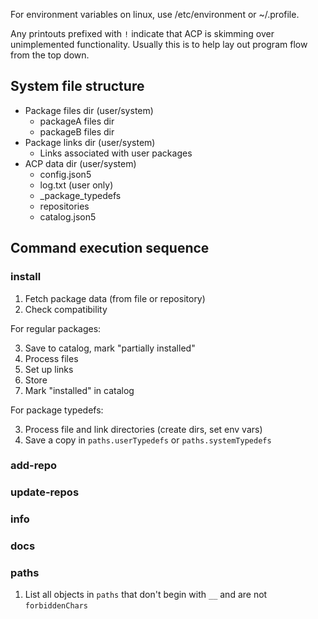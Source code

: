 For environment variables on linux, use /etc/environment or ~/.profile.

Any printouts prefixed with `!` indicate that ACP is skimming over unimplemented functionality. Usually this is to help lay out program flow from the top down.

## System file structure

* Package files dir (user/system)
  * packageA files dir
  * packageB files dir
* Package links dir (user/system)
  * Links associated with user packages
* ACP data dir (user/system)
  * config.json5
  * log.txt (user only)
  * _package_typedefs
  * repositories
  * catalog.json5

## Command execution sequence

### install

1. Fetch package data (from file or repository)
2. Check compatibility

For regular packages:

3. Save to catalog, mark "partially installed"
4. Process files
5. Set up links
6. Store 
7. Mark "installed" in catalog

For package typedefs:

3. Process file and link directories (create dirs, set env vars)
4. Save a copy in `paths.userTypedefs` or `paths.systemTypedefs`

### add-repo

### update-repos

### info

### docs

### paths

1. List all objects in `paths` that don't begin with `__` and are not `forbiddenChars`
